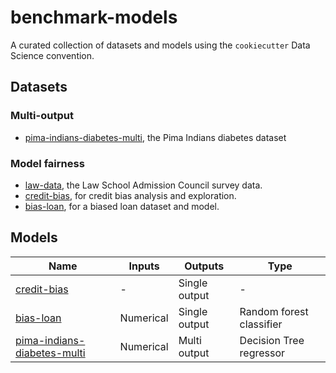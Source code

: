 # benchmark-models

A curated collection of datasets and models using the `cookiecutter` Data Science convention.

## Datasets

### Multi-output

- [pima-indians-diabetes-multi](./pima-indians-diabetes-multi), the Pima Indians diabetes dataset

### Model fairness

- [law-data](./law-data), the Law School Admission Council survey data.
- [credit-bias](./credit-bias), for credit bias analysis and exploration.
- [bias-loan](./bias-loan/), for a biased loan dataset and model.

## Models

| Name                                  | Inputs                 | Outputs       | Type                    |
|---------------------------------------|------------------------|---------------|-------------------------|
| [credit-bias](./credit-bias)          | -                      | Single output | -                       |
| [bias-loan](./bias-loan) | Numerical | Single output  | Random forest classifier |
| [pima-indians-diabetes-multi](./pima-indians-diabetes-multi) | Numerical | Multi output  | Decision Tree regressor |
